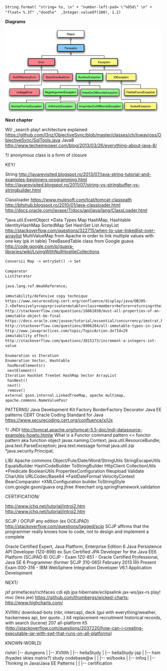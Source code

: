 `String.format(
						"string= %s, \n"
						+ "number-left-pad= \"%05d\" \n"
						+ "float= %.3f"
						,"doodle" 
						,Integer.valueOf(100),
						1.2)`

**Diagrams**

![Throwable](diagrams/throwable-Error-OR-Exception.gif)

**Next chapter**

WI/
 _search play! architecture explained
 https://github.com/l3nz/ObjectiveSync/blob/master/classes/ch/loway/oss/ObjectiveSync/SqlTools.java
 Java8 http://www.techempower.com/blog/2013/03/26/everything-about-java-8/
 
?/
 anonymous class is a form of closure

KEY/


 String 
   http://javarevisited.blogspot.ro/2013/07/java-string-tutorial-and-examples-beginners-programming.html 
   http://javarevisited.blogspot.ro/2011/07/string-vs-stringbuffer-vs-stringbuilder.html

 Classloader
   https://www.mulesoft.com/tcat/tomcat-classpath
   http://bitshub.blogspot.ro/2010/01/java-classloader.html
   http://docs.oracle.com/javase/7/docs/api/java/lang/ClassLoader.html

 *java.util.EventObject
 *Data Types
    Map  HashMap, Hashtable IdentityHashMap SortedMap
    Set  HashSet
    List ArrayList
    http://stackoverflow.com/questions/322715/when-to-use-linkedlist-over-arraylist
    MultiValueMap from Apache in order to link multiple values with one key (pk in table)
    TreeBasedTable class from Google guava 
    http://code.google.com/p/guava-libraries/wiki/LivingWithNullHostileCollections

 
    Conversii Map -> entrySet() -> Set

    Comparator
    ListIterator

    java.lang.ref.WeakReference;
    
    immutability/defensive copy technique 
    https://www.securecoding.cert.org/confluence/display/java/OBJ05-J.+Defensively+copy+private+mutable+class+members+before+returning+their+references 
    http://stackoverflow.com/questions/16061030/must-all-properties-of-an-immutable-object-be-final
    https://docs.oracle.com/javase/tutorial/essential/concurrency/imstrat.html
    http://stackoverflow.com/questions/8906284/all-immutable-types-in-java
    http://www.javapractices.com/topic/TopicAction.do?Id=29
    immutability effect: http://stackoverflow.com/questions/3815173/increment-a-integers-int-value

    Enumaration vs Iteration 
    Enumeration Vector, Hashtable
     hasMoreElements()
     nextElement()
    Iteration HashSet TreeSet HashMap Vector ArrayList
     hasNext()
     next()
     remove()
    external gson.internal.LinkedTreeMap, apache multimap, apache.commons.NameValuePair


PATTERNS/
 Java Development Kit Factory BorderFactory Decorator 
 Java EE patterns
 CERT Oracle Coding Standard for Java  https://www.securecoding.cert.org/confluence/x/Ux

?/
  JNDI http://tomcat.apache.org/tomcat-5.5-doc/jndi-datasource-examples-howto.htmlw
  What is a Functor
   command pattern <= functor pattern aka function object
  javax.naming.Context;
  java.util.ResourceBundle;
  java.text.ParseException;
  java.text.message format
  java.util.zip
 *java.security.Principal;


LIB/
 Apache commons 
    Object/Fule/Date/Word/StringUtils StringEscapeUtils EqualsBuilder HashCodeBuilder ToStringBuilder HttpClient CollectionUtils *Predicate BooleanUtils PropertiesConfiguration fileupload Validate CharUtils URLCodec/Base64 *FastDateFormat VelocityContext BeanComparator *XMLConfiguration builder.ToStringStyle
  com.google.gson/guava
  org.jfree ifreechart
  org.springframework.validation

CERTIFICATION/

 http://www.jchq.net/tutorial/introj2.htm
 http://www.jchq.net/tutorial/introj2.htm

 SCJP / OCPJP any edition (ex OCEJPAD) http://stackoverflow.com/questions/tagged/scjp
 SCJP affirms that the programmer really knows how to code, not to design and implement a complete 
  
 Oracle Certified Expert, Java Platform, Enterprise Edition 6 Java Persistence API Developer (1Z0-898) ex Sun Certified JPA Developer for the Java EE6 Platform (SCJPAD 6)
 OCJP - Exam 1Z0-851 - Oracle Certified Professional, Java SE 6 Programmer (former SCJP 310-065)
 February 2013 ÎíÎñ Present
 Exam 000-316 - IBM WebSphere Integration Developer V6.1 Application Development
 


NEXT/
 
  jsf primefaces/richfaces
  cdi
  ejb
  jpa hibernate/eclipselink
  jax-ws/jax-rs
  play! mvc (less jee)
  https://github.com/thombergs/wicked-charts; http://www.highcharts.com/


XVIIIth/
  download-bots (nbr, intercap), deck (gui with everything/weather, hackernews api, bnr quote...)
  it4 replacement
  recruitment historical records, with search (lucene)
  207
  all-platform it5 (http://stackoverflow.com/questions/2037220/how-can-i-creating-executable-jar-with-swt-that-runs-on-all-platforms)


KNOWN-WORLD/

  rishiri
     |-- dungeons
     |      |-- XVIIIth 
     |      |-- hellaStudy
     |	    |-- hellaStudy-jsp
     |	    |-- hsm (hyades skies matrix?) study codebase@w
     |
     |
     |-- wi/books
     |     |-- infoq
     |     |-- Thinking in Java/Java EE Patterns
     |
     |
     |-- certification
          
          





